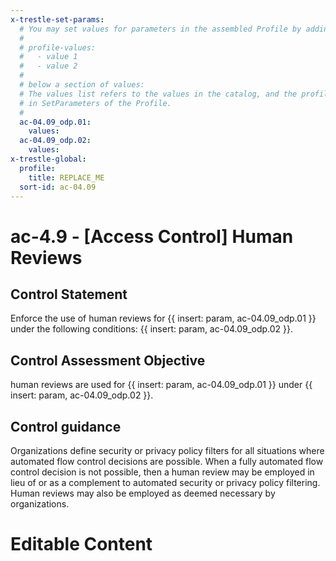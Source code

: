 ```yaml
---
x-trestle-set-params:
  # You may set values for parameters in the assembled Profile by adding
  #
  # profile-values:
  #   - value 1
  #   - value 2
  #
  # below a section of values:
  # The values list refers to the values in the catalog, and the profile-values represent values
  # in SetParameters of the Profile.
  #
  ac-04.09_odp.01:
    values:
  ac-04.09_odp.02:
    values:
x-trestle-global:
  profile:
    title: REPLACE_ME
  sort-id: ac-04.09
---
```


# ac-4.9 - \[Access Control\] Human Reviews

## Control Statement

Enforce the use of human reviews for {{ insert: param, ac-04.09_odp.01 }} under the following conditions: {{ insert: param, ac-04.09_odp.02 }}.

## Control Assessment Objective

human reviews are used for {{ insert: param, ac-04.09_odp.01 }} under {{ insert: param, ac-04.09_odp.02 }}.

## Control guidance

Organizations define security or privacy policy filters for all situations where automated flow control decisions are possible. When a fully automated flow control decision is not possible, then a human review may be employed in lieu of or as a complement to automated security or privacy policy filtering. Human reviews may also be employed as deemed necessary by organizations.

# Editable Content

<!-- Make additions and edits below -->
<!-- The above represents the contents of the control as received by the profile, prior to additions. -->
<!-- If the profile makes additions to the control, they will appear below. -->
<!-- The above markdown may not be edited but you may edit the content below, and/or introduce new additions to be made by the profile. -->
<!-- If there is a yaml header at the top, parameter values may be edited. Use --set-parameters to incorporate the changes during assembly. -->
<!-- The content here will then replace what is in the profile for this control, after running profile-assemble. -->
<!-- The current profile has no added parts for this control, but you may add new ones here. -->
<!-- Each addition must have a heading either of the form ## Control my_addition_name -->
<!-- or ## Part a. (where the a. refers to one of the control statement labels.) -->
<!-- "## Control" parts are new parts added after the statement part. -->
<!-- "## Part" parts are new parts added into the top-level statement part with that label. -->
<!-- Subparts may be added with nested hash levels of the form ### My Subpart Name -->
<!-- underneath the parent ## Control or ## Part being added -->
<!-- See https://ibm.github.io/compliance-trestle/tutorials/ssp_profile_catalog_authoring/ssp_profile_catalog_authoring for guidance. -->

